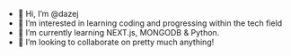 - 👋 Hi, I’m @dazej
- 👀 I’m interested in learning coding and progressing within the tech field
- 🌱 I’m currently learning NEXT.js, MONGODB & Python.
- 💞️ I’m looking to collaborate on pretty much anything!

<!---
dazej/dazej is a ✨ special ✨ repository because its `README.md` (this file) appears on your GitHub profile.
You can click the Preview link to take a look at your changes.
--->
